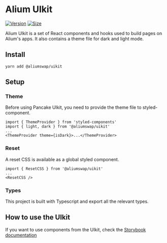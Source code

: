 # Alium UIkit

[![Version](https://img.shields.io/npm/v/@aliumswap/uikit)](https://www.npmjs.com/package/@aliumswap/uikit) [![Size](https://img.shields.io/bundlephobia/min/@aliumswap/uikit)](https://www.npmjs.com/package/@aliumswap/uikit)

Alium UIkit is a set of React components and hooks used to build pages on Alium's apps. It also contains a theme file for dark and light mode.

## Install

`yarn add @aliumswap/uikit`

## Setup

### Theme

Before using Pancake UIkit, you need to provide the theme file to styled-component.

```
import { ThemeProvider } from 'styled-components'
import { light, dark } from '@aliumswap/uikit'
...
<ThemeProvider theme={isDark}>...</ThemeProvider>
```

### Reset

A reset CSS is available as a global styled component.

```
import { ResetCSS } from '@aliumswap/uikit'
...
<ResetCSS />
```

### Types

This project is built with Typescript and export all the relevant types.

## How to use the UIkit

If you want to use components from the UIkit, check the [Storybook documentation](https://aliumswap.github.io/alium-uikit/)
